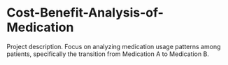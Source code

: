 # Cost-Benefit-Analysis-of-Medication
Project description. Focus on analyzing medication usage patterns among patients, specifically the transition from Medication A to Medication B. 
